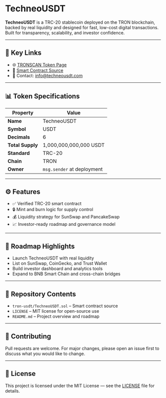 # TechneoUSDT

**TechneoUSDT** is a TRC-20 stablecoin deployed on the TRON blockchain, backed by real liquidity and designed for fast, low-cost digital transactions. Built for transparency, scalability, and investor confidence.

---

## 🔗 Key Links

- 🌐 [TRONSCAN Token Page](https://tronscan.org/#/token20/TBm9y34PWdacMNvgzqFoevBpScJ9pSp8nc)  
- 📜 [Smart Contract Source](./tron-usdt/TechneoUSDT.sol)  
- 📣 Contact: info@techneousdt.com

---

## 📊 Token Specifications

| Property       | Value                      |
|----------------|----------------------------|
| **Name**       | TechneoUSDT                |
| **Symbol**     | USDT                       |
| **Decimals**   | 6                          |
| **Total Supply** | 1,000,000,000,000 USDT     |
| **Standard**   | TRC-20                     |
| **Chain**      | TRON                       |
| **Owner**      | `msg.sender` at deployment |

---

## ⚙️ Features

- ✅ Verified TRC-20 smart contract
- 🔒 Mint and burn logic for supply control
- 💰 Liquidity strategy for SunSwap and PancakeSwap
- 📈 Investor-ready roadmap and governance model

---

## 🚀 Roadmap Highlights

- Launch TechneoUSDT with real liquidity
- List on SunSwap, CoinGecko, and Trust Wallet
- Build investor dashboard and analytics tools
- Expand to BNB Smart Chain and cross-chain bridges

---

## 📁 Repository Contents

- `tron-usdt/TechneoUSDT.sol` – Smart contract source
- `LICENSE` – MIT license for open-source use
- `README.md` – Project overview and roadmap

---

## 🤝 Contributing

Pull requests are welcome. For major changes, please open an issue first to discuss what you would like to change.

---

## 📜 License

This project is licensed under the MIT License — see the [LICENSE](./LICENSE) file for details.

